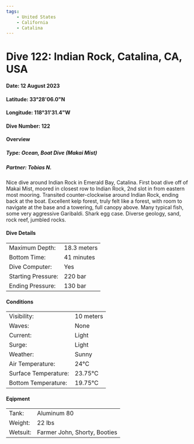 ```yaml
---
tags:
    - United States
    - California
    - Catalina
---
```

# Dive 122: Indian Rock, Catalina, CA, USA
#### Date: 12 August 2023
#### Latitude: 33°28'06.0"N 
#### Longitude: 118°31'31.4"W 
#### Dive Number: 122
#### Overview
##### Type: Ocean, Boat Dive (Makai Mist)
##### Partner: Tobias N.

Nice dive around Indian Rock in Emerald Bay, Catalina. First boat dive off of Makai Mist, moored in closest row to Indian Rock, 2nd slot in from eastern most mooring. Transited counter-clockwise around Indian Rock, ending back at the boat. Excellent kelp forest, truly felt like a forest, with room to navigate at the base and a towering, full canopy above. Many typical fish, some very aggressive Garibaldi. Shark egg case. Diverse geology, sand, rock reef, jumbled rocks.

#### Dive Details 

| | |
|-----|-----|
| Maximum Depth:     | 18.3 meters |
| Bottom Time:       | 41 minutes | 
| Dive Computer:     | Yes | <!--Yes, No-->
| Starting Pressure: | 220 bar | 
| Ending Pressure:   | 130 bar | 

#### Conditions

| | |
|-----|-----|
| Visibility:          | 10 meters |
| Waves:               | None | <!--None, Small, Medium, Large-->
| Current:             | Light | <!--None, Light, Medium, Strong-->
| Surge:               | Light |     <!--Light, Medium, Strong-->
| Weather:             | Sunny |  <!--Sunny, Clear, Partly Cloudy, Cloudy, Rainy, Windy, Foggy-->
| Air Temperature:     | 24°C | 
| Surface Temperature: | 23.75°C | 
| Bottom Temperature:  | 19.75°C | 

#### Eqipment 

| | |
|-----|-----|
| Tank:    | Aluminum 80 |
| Weight:  | 22 lbs | 
| Wetsuit: | Farmer John, Shorty, Booties | 
